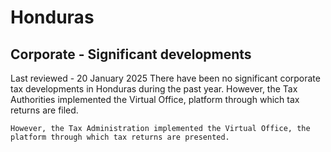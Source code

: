 # Honduras
## Corporate - Significant developments
Last reviewed - 20 January 2025
There have been no significant corporate tax developments in Honduras during the past year. However, the Tax Authorities implemented the Virtual Office, platform through which tax returns are filed.
```
However, the Tax Administration implemented the Virtual Office, the platform through which tax returns are presented.
```

